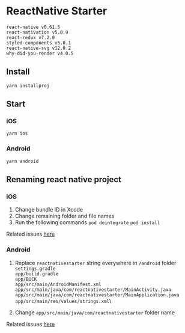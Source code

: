 # ReactNative Starter

`react-native v0.61.5`\
`react-nativation v5.0.9`\
`react-redux v7.2.0`\
`styled-components v5.0.1`\
`react-native-svg v12.0.2`\
`why-did-you-render v4.0.5`

## Install

`yarn installproj`

## Start

### iOS

`yarn ios`

### Android

`yarn android`

## Renaming react native project

### iOS

1. Change bundle ID in Xcode
1. Change remaining folder and file names
1. Run the following commands
`pod deintegrate`
`pod install`

Related issues [here](https://stackoverflow.com/questions/37908339/could-not-automatically-select-an-xcode-project)

### Android

1. Replace `reactnativestarter` string everywhere in `/android` folder\
`settings.gradle`\
`app/build.gradle`\
`app/BUCK`\
`app/src/main/AndroidManifest.xml`\
`app/src/main/java/com/reactnativestarter/MainActivity.java`\
`app/src/main/java/com/reactnativestarter/MainApplication.java`\
`app/src/main/res/values/strings.xml`\

1. Change `app/src/main/java/com/reactnativestarter` folder name

Related issues [here](https://github.com/facebook/react-native/issues/24616)
